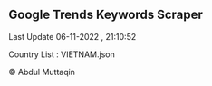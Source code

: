 

## Google Trends Keywords Scraper 
 
Last Update 06-11-2022 , 21:10:52

Country List :
VIETNAM.json



© Abdul Muttaqin 
